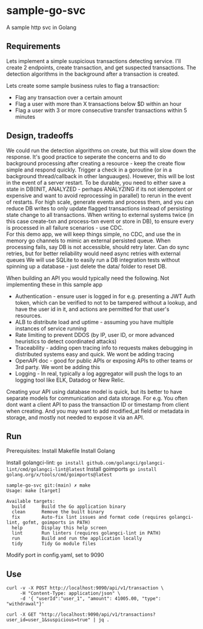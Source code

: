 # sample-go-svc
A sample http svc in Golang


## Requirements
Lets implement a simple suspicious transactions detecting service. I'll create 2 endpoints, create transaction, and get suspected transactions. The detection algorithms in the background after a transaction is created. 

Lets create some sample business rules to flag a transaction:
- Flag any transaction over a certain amount
- Flag a user with more than X transactions below $D within an hour
- Flag a user with 3 or more consecutive transfer transactions within 5 minutes


## Design, tradeoffs 
We could run the detection algorithms on create, but this will slow down the response. It's good practice to seperate the concerns and to do background processing after creating a resource - keep the create flow simple and respond quickly. Trigger a check in a goroutine (or in a background thread/callback in other languauges). However, this will be lost in the event of a server restart. 
To be durable, you need to either save a state in DB(INIT, ANALYZED - perhaps ANALYZING if its not idempotent or expensive and want to avoid reprocessing in parallel) to rerun in the event of restarts. For high scale, generate events and process them, and you can reduce DB writes to only update flagged transactions instead of persisting state change to all transactions. 
When writing to external systems twice (in this case create-txn and process-txn event or store in DB), to ensure every is processed in all failure scenarios - use CDC.  
For this demo app, we will keep things simple, no CDC, and use the in memory go channels to mimic an external persisted queue. 
When processing fails, say DB is not accessible, should retry later. Can do sync retries, but for better reliability would need async retries with external queues
We will use SQLite to easily run a DB integration tests without spinning up a database - just delete the data/ folder to reset DB.

When building an API you would typically need the following. Not implementing these in this sample app
- Authentication - ensure user is logged in for e.g. presenting a JWT Auth token, which can be verified to not to be tampered without a lookup, and have the user id in it, and actions are permitted for that user's resources.
- ALB to distribute load and uptime -  assuming you have multiple instances of service running
- Rate limiting to prevent DDOS (by IP, user ID, or more advanced heuristics to detect coordinated attacks)
- Traceability - adding open tracing info to requests makes debugging in distributed systems easy and quick. We wont be adding tracing
- OpenAPI doc - good for public APIs or exposing APIs to other teams or 3rd party. We wont be adding this 
- Logging - In real, typically a log aggregator will push the logs to an logging tool like ELK, Datadog or New Relic. 

Creating your API using database model is quick, but its better to have separate models for communication and data storage. For e.g. You often dont want a client API to pass the transaction ID or timestamp from client when creating. And you may want to add modified_at field or metadata in storage, and mostly not needed to expose it via an API.


## Run
Prerequisites:
Install Makefile
Install Golang

Install golangci-lint: `go install github.com/golangci/golangci-lint/cmd/golangci-lint@latest`
Install goimports `go install golang.org/x/tools/cmd/goimports@latest`

```
sample-go-svc git:(main) ✗ make      
Usage: make [target]

Available targets:
  build      Build the Go application binary
  clean      Remove the built binary
  fix        Auto-fix lint issues and format code (requires golangci-lint, gofmt, goimports in PATH)
  help       Display this help screen
  lint       Run linters (requires golangci-lint in PATH)
  run        Build and run the application locally
  tidy       Tidy Go module files
  ```

Modify port in config.yaml, set to 9090

## Use

```
curl -v -X POST http://localhost:9090/api/v1/transaction \
     -H "Content-Type: application/json" \
     -d '{ "userId":"user_1", "amount": 41005.00, "type": "withdrawal"}'
```
```
curl -X GET "http://localhost:9090/api/v1/transactions?user_id=user_1&suspicious=true" | jq .
```
